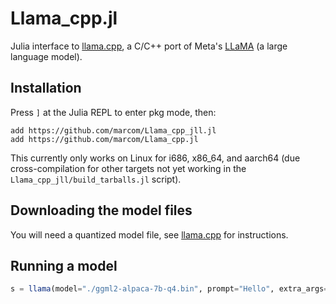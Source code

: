 # Llama_cpp.jl

Julia interface to
[llama.cpp](https://github.com/ggerganov/llama.cpp), a C/C++ port of
Meta's [LLaMA](https://arxiv.org/abs/2302.13971) (a large language
model).

## Installation

Press `]` at the Julia REPL to enter pkg mode, then:

```
add https://github.com/marcom/Llama_cpp_jll.jl
add https://github.com/marcom/Llama_cpp.jl
```

This currently only works on Linux for i686, x86_64, and aarch64 (due
cross-compilation for other targets not yet working in the
`Llama_cpp_jll/build_tarballs.jl` script).

## Downloading the model files

You will need a quantized model file, see
[llama.cpp](https://github.com/ggerganov/llama.cpp) for instructions.

## Running a model

```julia
s = llama(model="./ggml2-alpaca-7b-q4.bin", prompt="Hello", extra_args=`-n 16`)
```
